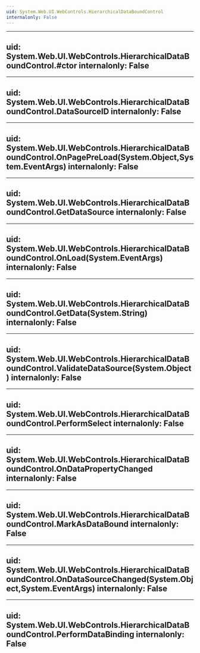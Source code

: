 ```yaml
---
uid: System.Web.UI.WebControls.HierarchicalDataBoundControl
internalonly: False
---
```


---
uid: System.Web.UI.WebControls.HierarchicalDataBoundControl.#ctor
internalonly: False
---

---
uid: System.Web.UI.WebControls.HierarchicalDataBoundControl.DataSourceID
internalonly: False
---

---
uid: System.Web.UI.WebControls.HierarchicalDataBoundControl.OnPagePreLoad(System.Object,System.EventArgs)
internalonly: False
---

---
uid: System.Web.UI.WebControls.HierarchicalDataBoundControl.GetDataSource
internalonly: False
---

---
uid: System.Web.UI.WebControls.HierarchicalDataBoundControl.OnLoad(System.EventArgs)
internalonly: False
---

---
uid: System.Web.UI.WebControls.HierarchicalDataBoundControl.GetData(System.String)
internalonly: False
---

---
uid: System.Web.UI.WebControls.HierarchicalDataBoundControl.ValidateDataSource(System.Object)
internalonly: False
---

---
uid: System.Web.UI.WebControls.HierarchicalDataBoundControl.PerformSelect
internalonly: False
---

---
uid: System.Web.UI.WebControls.HierarchicalDataBoundControl.OnDataPropertyChanged
internalonly: False
---

---
uid: System.Web.UI.WebControls.HierarchicalDataBoundControl.MarkAsDataBound
internalonly: False
---

---
uid: System.Web.UI.WebControls.HierarchicalDataBoundControl.OnDataSourceChanged(System.Object,System.EventArgs)
internalonly: False
---

---
uid: System.Web.UI.WebControls.HierarchicalDataBoundControl.PerformDataBinding
internalonly: False
---
